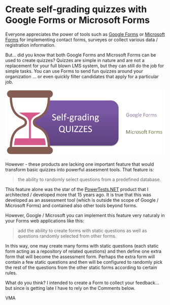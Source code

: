 Create self-grading quizzes with Google Forms or Microsoft Forms
================================================================

Everyone appreciates the power of tools such as [Google Forms](http://forms.google.com) or [Microsoft Forms](http://forms.office.com) for implementing contact forms, surveyes or collect various data / registration information. 

But... did you know that both Google Forms and Microsoft Forms can be used to create quizzes? Quizzes are simple in nature and are not a replacement for your full blown LMS system, but they can still do the job for simple tasks. You can use Forms to send fun quizzes around your organization ... or even quickly filter candidates that apply for a particular job.

![](/img/posts/forms.png)

However - these products are lacking one important feature that would transform basic quizzes into powerful assesment tools. That feature is: 

> the ability to randomly select questions from a predefined database.

This feature alone was the star of the [PowerTests.NET](http://www.powertests.net) product that I architected / developed more that 15 years ago. It is true that this was developed as an assessment tool (which is outside the scope of Google / Microsoft Forms) and contained also other tools beyond forms. 

However, Google / Microsoft you can implement this feature very naturaly in your Forms web applications like this:

> add the ability to create forms with static questions as well as questions randomly selected from other forms.

In this way, one may create many forms with static questions (each static form acting as a repository of related questions) and then define one extra form that will become the assessment form. Perhaps the extra form will contain a few static questions and then will be configured to randomly pick the rest of the questions from the other static forms according to certain rules.

What do you think? I intended to create a Form to collect your feedback... but since is getting late I have to rely on the Comments below.

VMA
